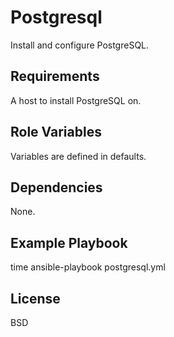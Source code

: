 Postgresql
=========

Install and configure PostgreSQL.

Requirements
------------

A host to install PostgreSQL on.

Role Variables
--------------

Variables are defined in defaults.

Dependencies
------------

None.

Example Playbook
----------------

time ansible-playbook postgresql.yml

License
-------

BSD
